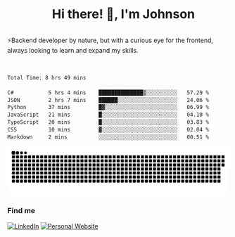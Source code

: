 <div id="user-content-toc">
  <ul align="center">
    <summary><h1 style="display: inline-block">Hi there! 👋, I'm Johnson</h1></summary>
  </ul>
</div>

⚡Backend developer by nature, but with a curious eye for the frontend, always looking to learn and expand my skills.

<br>


<!--START_SECTION:waka-->

```txt
Total Time: 8 hrs 49 mins

C#           5 hrs 4 mins    ██████████████▒░░░░░░░░░░   57.29 %
JSON         2 hrs 7 mins    ██████░░░░░░░░░░░░░░░░░░░   24.06 %
Python       37 mins         █▓░░░░░░░░░░░░░░░░░░░░░░░   06.99 %
JavaScript   21 mins         █░░░░░░░░░░░░░░░░░░░░░░░░   04.10 %
TypeScript   20 mins         █░░░░░░░░░░░░░░░░░░░░░░░░   03.83 %
CSS          10 mins         ▓░░░░░░░░░░░░░░░░░░░░░░░░   02.04 %
Markdown     2 mins          ░░░░░░░░░░░░░░░░░░░░░░░░░   00.51 %
```

<!--END_SECTION:waka-->

<picture>
  <source  srcset="https://github.com/joshwambere/joshwambere/blob/output/github-contribution-grid-snake-dark.svg?palette=github-dark">
  <source  srcset="https://github.com/joshwambere/joshwambere/blob/output/github-contribution-grid-snake.svg">
  <img alt="github contribution grid snake animation" src="https://github.com/joshwambere/joshwambere/blob/output/github-contribution-grid-snake.svg">
</picture>

### Find me
<a href="https://www.linkedin.com/in/dusabe-johnson" target="_blank"><img src="https://img.shields.io/badge/LinkedIn-%230077B5.svg?&style=flat&logo=linkedin&logoColor=white" alt="LinkedIn"></a>
‎‎ [![Personal Website](https://img.shields.io/badge/visit-Johnsonis.me-blue)](https://johnsonis.me/)
